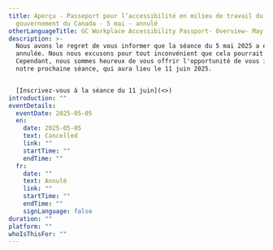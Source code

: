 ```yaml
---
title: Aperçu - Passeport pour l’accessibilité en milieu de travail du
  gouvernement du Canada - 5 mai - annulé
otherLanguageTitle: GC Workplace Accessibility Passport- Overview- May 5 - Cancelled
description: >-
  Nous avons le regret de vous informer que la séance du 5 mai 2025 a été
  annulée. Nous nous excusons pour tout inconvénient que cela pourrait causer.
  Cependant, nous sommes heureux de vous offrir l'opportunité de vous inscrire à
  notre prochaine séance, qui aura lieu le 11 juin 2025.


  [Inscrivez-vous à la séance du 11 juin](<>)
introduction: ""
eventDetails:
  eventDate: 2025-05-05
  en:
    date: 2025-05-05
    text: Cancelled
    link: ""
    startTime: ""
    endTime: ""
  fr:
    date: ""
    text: Annulé
    link: ""
    startTime: ""
    endTime: ""
    signLanguage: false
duration: ""
platform: ""
whoIsThisFor: ""
---
```

[](https://aaact.canada.ca/formation/apercu-passeport-pour-l-accessibilite-en-milieu-de-travail-du-gouvernement-du-canada-11-juin/)

